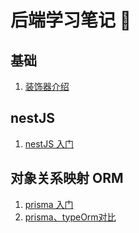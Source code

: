 # 后端学习笔记 📒

## 基础

1. [装饰器介绍](./MD/装饰器.md)

## nestJS

1. [nestJS 入门](./MD/nest.md)

## 对象关系映射 ORM

1. [prisma 入门](./MD/prisma.md)
2. [prisma、typeOrm对比](./MD/prisma、typeOrm对比.md)

